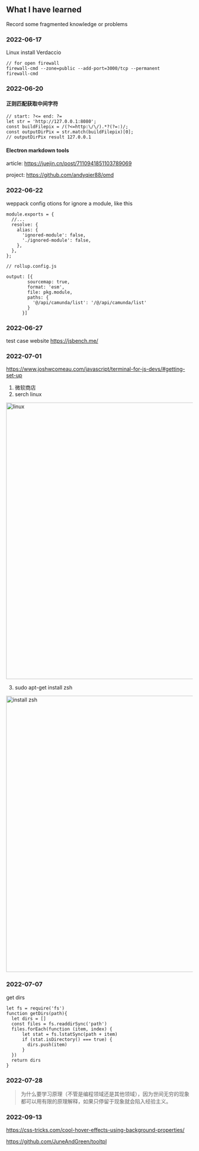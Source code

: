 ## What I have learned 
Record some fragmented knowledge or problems
### 2022-06-17
Linux install Verdaccio
```
// for open firewall 
firewall-cmd --zone=public --add-port=3000/tcp --permanent
firewall-cmd
```


### 2022-06-20
#### 正则匹配获取中间字符
```
// start: ?<= end: ?=
let str = 'http://127.0.0.1:8080';
const buildFilepix = /(?<=http:\/\/).*?(?=:)/;
const outputDirPix = str.match(buildFilepix)[0];
// outputDirPix result 127.0.0.1
```

#### Electron markdown tools
article: https://juejin.cn/post/7110941851103789069

project: https://github.com/andyqier88/omd

### 2022-06-22
weppack config otions for ignore a module, like this

```
module.exports = {
  //...
  resolve: {
    alias: {
      'ignored-module': false,
      './ignored-module': false,
    },
  },
};
```
```
// rollup.config.js

output: [{
        sourcemap: true,
        format: 'esm',
        file: pkg.module,
        paths: {
          '@/api/camunda/list': '/@/api/camunda/list'
        }
      }]
```

### 2022-06-27

test case website
https://jsbench.me/

### 2022-07-01
https://www.joshwcomeau.com/javascript/terminal-for-js-devs/#getting-set-up

1. 微软商店
2. serch linux
<img width="745" alt="linux" src="https://user-images.githubusercontent.com/10238991/176809102-a2a00752-8352-4199-b80d-240419a51837.png">

3. sudo apt-get install zsh 
<img width="744" alt="install zsh" src="https://user-images.githubusercontent.com/10238991/176809159-bf0b3430-d124-47e4-88b9-d30282b602c8.png">

### 2022-07-07
get dirs 
```
let fs = require('fs')
function getDirs(path){
  let dirs = []
  const files = fs.readdirSync('path')
  files.forEach(function (item, index) {
      let stat = fs.lstatSync(path + item)
      if (stat.isDirectory() === true) { 
        dirs.push(item)
      }
  })
  return dirs
}
```

### 2022-07-28

> 为什么要学习原理（不管是编程领域还是其他领域），因为世间无穷的现象都可以用有限的原理解释，如果只停留于现象就会陷入经验主义。

### 2022-09-13
https://css-tricks.com/cool-hover-effects-using-background-properties/

https://github.com/JuneAndGreen/tooltpl
